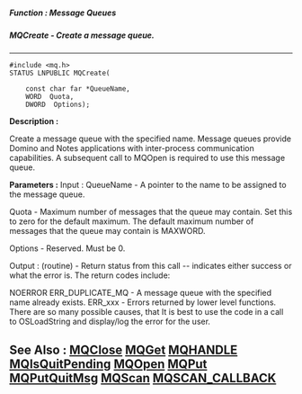 ##### Function : Message Queues
##### MQCreate - Create a message queue.
---
```
#include <mq.h>
STATUS LNPUBLIC MQCreate(

	const char far *QueueName,
	WORD  Quota,
	DWORD  Options);
```
**Description :**

Create a message queue with the specified name. Message queues provide Domino 
and Notes applications with inter-process communication capabilities.  A 
subsequent call to MQOpen is required to use this message queue.

**Parameters :**
Input :
QueueName  -  A pointer to the name to be assigned to the message queue.

Quota  -  Maximum number of messages that the queue may contain. Set this to zero for the default maximum.  The default maximum number of messages that the queue may contain is MAXWORD.

Options  -  Reserved. Must be 0.

Output :
(routine)  -  Return status from this call -- indicates either success or what the error is. The return codes include:

NOERROR
ERR_DUPLICATE_MQ - A message queue with the specified name already exists.
ERR_xxx - Errors returned by lower level functions.  There are so many possible causes, that It is best to use the code in a call to OSLoadString and display/log the error for the user.




**See Also :**
[MQClose](/reference/Func/MQClose)
[MQGet](/reference/Func/MQGet)
[MQHANDLE](/reference/Data/MQHANDLE)
[MQIsQuitPending](/reference/Func/MQIsQuitPending)
[MQOpen](/reference/Func/MQOpen)
[MQPut](/reference/Func/MQPut)
[MQPutQuitMsg](/reference/Func/MQPutQuitMsg)
[MQScan](/reference/Func/MQScan)
[MQSCAN_CALLBACK](/reference/Data/MQSCAN_CALLBACK)
---
